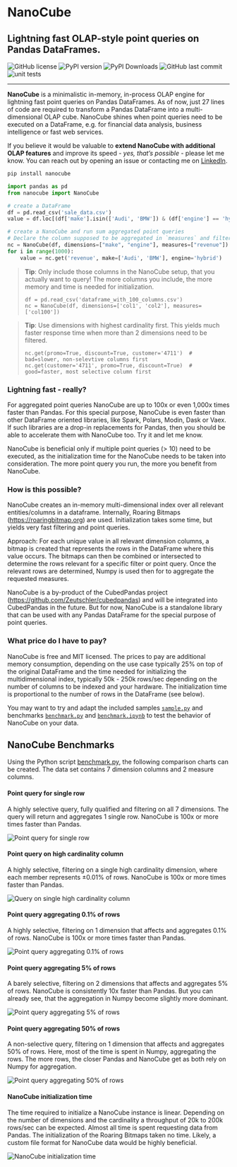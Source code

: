 # NanoCube

## Lightning fast OLAP-style point queries on Pandas DataFrames.

![GitHub license](https://img.shields.io/github/license/Zeutschler/nanocube?color=A1C547)
![PyPI version](https://img.shields.io/pypi/v/nanocube?logo=pypi&logoColor=979DA4&color=A1C547)
![PyPI Downloads](https://img.shields.io/pypi/dm/nanocube.svg?logo=pypi&logoColor=979DA4&label=PyPI%20downloads&color=A1C547)
![GitHub last commit](https://img.shields.io/github/last-commit/Zeutschler/nanocube?logo=github&logoColor=979DA4&color=A1C547)
![unit tests](https://img.shields.io/github/actions/workflow/status/zeutschler/nanocube/python-package.yml?logo=GitHub&logoColor=979DA4&label=unit%20tests&color=A1C547)

-----------------

**NanoCube** is a minimalistic in-memory, in-process OLAP engine for lightning fast point queries
on Pandas DataFrames. As of now, just 27 lines of code are required to transform a Pandas DataFrame into a 
multi-dimensional OLAP cube. NanoCube shines when point queries need to be executed on a DataFrame,
e.g. for financial data analysis, business intelligence or fast web services.

If you believe it would be valuable to **extend NanoCube with additional OLAP features** and improve its speed - 
_yes, that’s possible_ - please let me know. You can reach out by opening an issue or contacting me 
on [LinkedIn](https://www.linkedin.com/in/thomas-zeutschler/).

``` bash
pip install nanocube
```

```python
import pandas as pd
from nanocube import NanoCube

# create a DataFrame
df = pd.read_csv('sale_data.csv')
value = df.loc[(df['make'].isin(['Audi', 'BMW']) & (df['engine'] == 'hybrid')]['revenue'].sum()

# create a NanoCube and run sum aggregated point queries
# Declare the column supposed to be aggregated in `measures` and filtered in `dimensions`
nc = NanoCube(df, dimensions=["make", "engine"], measures=["revenue"])
for i in range(1000):
    value = nc.get('revenue', make=['Audi', 'BMW'], engine='hybrid')
```

> **Tip**: Only include those columns in the NanoCube setup, that you actually want to query!
> The more columns you include, the more memory and time is needed for initialization.
> ```
> df = pd.read_csv('dataframe_with_100_columns.csv')
> nc = NanoCube(df, dimensions=['col1', 'col2'], measures=['col100'])
> ``` 

> **Tip**: Use dimensions with highest cardinality first. This yields much faster response time 
> when more than 2 dimensions need to be filtered.
> ```
> nc.get(promo=True, discount=True, customer='4711')  # bad=slower, non-selevtive columns first
> nc.get(customer='4711', promo=True, discount=True)  # good=faster, most selective column first 
> ```

### Lightning fast - really?
For aggregated point queries NanoCube are up to 100x or even 1,000x times faster than Pandas. 
For this special purpose, NanoCube is even faster than other DataFrame oriented libraries, 
like Spark, Polars, Modin, Dask or Vaex. If such libraries are a drop-in replacements for Pandas,
then you should be able to accelerate them with NanoCube too. Try it and let me know.

NanoCube is beneficial only if multiple point queries (> 10) need to be executed, as the 
initialization time for the NanoCube needs to be taken into consideration.
The more point query you run, the more you benefit from NanoCube.

### How is this possible?
NanoCube creates an in-memory multi-dimensional index over all relevant entities/columns in a dataframe.
Internally, Roaring Bitmaps (https://roaringbitmap.org) are used. Initialization takes some time, but 
yields very fast filtering and point queries.

Approach: For each unique value in all relevant dimension columns, a bitmap is created that represents the 
rows in the DataFrame where this value occurs. The bitmaps can then be combined or intersected to determine 
the rows relevant for a specific filter or point query. Once the relevant rows are determined, Numpy is used
then for to aggregate the requested measures. 

NanoCube is a by-product of the CubedPandas project (https://github.com/Zeutschler/cubedpandas) and will be integrated
into CubedPandas in the future. But for now, NanoCube is a standalone library that can be used with 
any Pandas DataFrame for the special purpose of point queries.

### What price do I have to pay?
NanoCube is free and MIT licensed. The prices to pay are additional memory consumption, depending on the
use case typically 25% on top of the original DataFrame and the time needed for initializing the multidimensional
index, typically 50k - 250k rows/sec depending on the number of columns to be indexed and your hardware. 
The initialization time is proportional to the number of rows in the DataFrame (see below).

You may want to try and adapt the included samples [`sample.py`](samples/sample.py) and benchmarks 
[`benchmark.py`](benchmarks/benchmark.py) and [`benchmark.ipynb`](benchmarks/benchmark.ipynb) to test the behavior of NanoCube 
on your data.

## NanoCube Benchmarks

Using the Python script [benchmark.py](benchmarks/benchmark.py), the following comparison charts can be created.
The data set contains 7 dimension columns and 2 measure columns.

#### Point query for single row
A highly selective query, fully qualified and filtering on all 7 dimensions. The query will return and aggregates 1 single row.
NanoCube is 100x or more times faster than Pandas. 

![Point query for single row](benchmarks/charts/s.png)

#### Point query on high cardinality column
A highly selective, filtering on a single high cardinality dimension, where each member
represents ±0.01% of rows. NanoCube is 100x or more times faster than Pandas. 

![Query on single high cardinality column](benchmarks/charts/hk.png)


#### Point query aggregating 0.1% of rows
A highly selective, filtering on 1 dimension that affects and aggregates 0.1% of rows.
NanoCube is 100x or more times faster than Pandas. 

![Point query aggregating 0.1% of rows](benchmarks/charts/m.png)

#### Point query aggregating 5% of rows
A barely selective, filtering on 2 dimensions that affects and aggregates 5% of rows.
NanoCube is consistently 10x faster than Pandas. But you can already see, that the 
aggregation in Numpy become slightly more dominant. 

![Point query aggregating 5% of rows](benchmarks/charts/l.png)

#### Point query aggregating 50% of rows
A non-selective query, filtering on 1 dimension that affects and aggregates 50% of rows.
Here, most of the time is spent in Numpy, aggregating the rows. The more
rows, the closer Pandas and NanoCube get as both rely on Numpy for
aggregation.

![Point query aggregating 50% of rows](benchmarks/charts/xl.png)

#### NanoCube initialization time
The time required to initialize a NanoCube instance is linear.
Depending on the number of dimensions and the cardinality a throughput of
20k to 200k rows/sec can be expected. Almost all time is spent requesting
data from Pandas. The initialization of the Roaring Bitmaps taken no time.
Likely, a custom file format for NanoCube data would be highly beneficial.

![NanoCube initialization time](benchmarks/charts/init.png)



